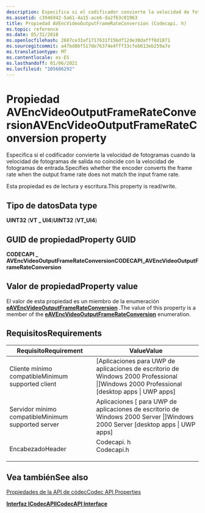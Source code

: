 ```yaml
---
description: Especifica si el codificador convierte la velocidad de fotogramas cuando la velocidad de fotogramas de salida no coincide con la velocidad de fotogramas de entrada.
ms.assetid: c3946942-5a61-4a15-ace6-da2f63c01963
title: Propiedad AVEncVideoOutputFrameRateConversion (Codecapi. h)
ms.topic: reference
ms.date: 05/31/2018
ms.openlocfilehash: 2687ce33af1717631f156df12de38dafff8d1871
ms.sourcegitcommit: a47bd86f517de76374e4fff33cfeb613eb259a7e
ms.translationtype: MT
ms.contentlocale: es-ES
ms.lasthandoff: 01/06/2021
ms.locfileid: "105686292"
---
```

# <a name="avencvideooutputframerateconversion-property"></a><span data-ttu-id="f2a83-103">Propiedad AVEncVideoOutputFrameRateConversion</span><span class="sxs-lookup"><span data-stu-id="f2a83-103">AVEncVideoOutputFrameRateConversion property</span></span>

<span data-ttu-id="f2a83-104">Especifica si el codificador convierte la velocidad de fotogramas cuando la velocidad de fotogramas de salida no coincide con la velocidad de fotogramas de entrada.</span><span class="sxs-lookup"><span data-stu-id="f2a83-104">Specifies whether the encoder converts the frame rate when the output frame rate does not match the input frame rate.</span></span>

<span data-ttu-id="f2a83-105">Esta propiedad es de lectura y escritura.</span><span class="sxs-lookup"><span data-stu-id="f2a83-105">This property is read/write.</span></span>

## <a name="data-type"></a><span data-ttu-id="f2a83-106">Tipo de datos</span><span class="sxs-lookup"><span data-stu-id="f2a83-106">Data type</span></span>

<span data-ttu-id="f2a83-107">**UINT32** (**VT \_ UI4**)</span><span class="sxs-lookup"><span data-stu-id="f2a83-107">**UINT32** (**VT\_UI4**)</span></span>

## <a name="property-guid"></a><span data-ttu-id="f2a83-108">GUID de propiedad</span><span class="sxs-lookup"><span data-stu-id="f2a83-108">Property GUID</span></span>

<span data-ttu-id="f2a83-109">**CODECAPI \_ AVEncVideoOutputFrameRateConversion**</span><span class="sxs-lookup"><span data-stu-id="f2a83-109">**CODECAPI\_AVEncVideoOutputFrameRateConversion**</span></span>

## <a name="property-value"></a><span data-ttu-id="f2a83-110">Valor de propiedad</span><span class="sxs-lookup"><span data-stu-id="f2a83-110">Property value</span></span>

<span data-ttu-id="f2a83-111">El valor de esta propiedad es un miembro de la enumeración [**eAVEncVideoOutputFrameRateConversion**](/windows/win32/api/codecapi/ne-codecapi-eavencvideooutputframerateconversion) .</span><span class="sxs-lookup"><span data-stu-id="f2a83-111">The value of this property is a member of the [**eAVEncVideoOutputFrameRateConversion**](/windows/win32/api/codecapi/ne-codecapi-eavencvideooutputframerateconversion) enumeration.</span></span>

## <a name="requirements"></a><span data-ttu-id="f2a83-112">Requisitos</span><span class="sxs-lookup"><span data-stu-id="f2a83-112">Requirements</span></span>



| <span data-ttu-id="f2a83-113">Requisito</span><span class="sxs-lookup"><span data-stu-id="f2a83-113">Requirement</span></span> | <span data-ttu-id="f2a83-114">Value</span><span class="sxs-lookup"><span data-stu-id="f2a83-114">Value</span></span> |
|-------------------------------------|---------------------------------------------------------------------------------------|
| <span data-ttu-id="f2a83-115">Cliente mínimo compatible</span><span class="sxs-lookup"><span data-stu-id="f2a83-115">Minimum supported client</span></span><br/> | <span data-ttu-id="f2a83-116">\[Aplicaciones para UWP de aplicaciones de escritorio de Windows 2000 Professional \|\]</span><span class="sxs-lookup"><span data-stu-id="f2a83-116">Windows 2000 Professional \[desktop apps \| UWP apps\]</span></span><br/>                     |
| <span data-ttu-id="f2a83-117">Servidor mínimo compatible</span><span class="sxs-lookup"><span data-stu-id="f2a83-117">Minimum supported server</span></span><br/> | <span data-ttu-id="f2a83-118">Aplicaciones \[ para UWP de aplicaciones de escritorio de Windows 2000 Server \|\]</span><span class="sxs-lookup"><span data-stu-id="f2a83-118">Windows 2000 Server \[desktop apps \| UWP apps\]</span></span><br/>                           |
| <span data-ttu-id="f2a83-119">Encabezado</span><span class="sxs-lookup"><span data-stu-id="f2a83-119">Header</span></span><br/>                   | <dl> <span data-ttu-id="f2a83-120"><dt>Codecapi. h</dt></span><span class="sxs-lookup"><span data-stu-id="f2a83-120"><dt>Codecapi.h</dt></span></span> </dl> |



## <a name="see-also"></a><span data-ttu-id="f2a83-121">Vea también</span><span class="sxs-lookup"><span data-stu-id="f2a83-121">See also</span></span>

<dl> <dt>

[<span data-ttu-id="f2a83-122">Propiedades de la API de códec</span><span class="sxs-lookup"><span data-stu-id="f2a83-122">Codec API Properties</span></span>](codec-api-properties.md)
</dt> <dt>

[<span data-ttu-id="f2a83-123">**Interfaz ICodecAPI**</span><span class="sxs-lookup"><span data-stu-id="f2a83-123">**ICodecAPI Interface**</span></span>](/windows/desktop/api/Strmif/nn-strmif-icodecapi)
</dt> </dl>

 

